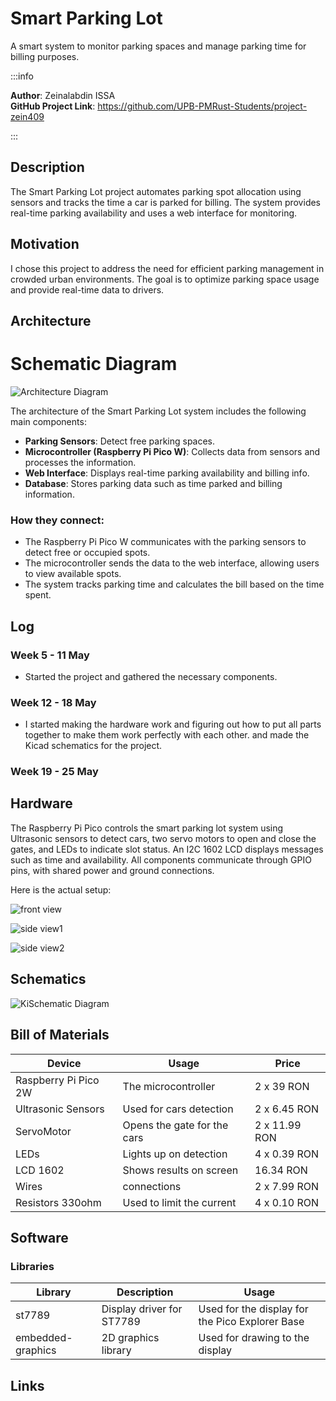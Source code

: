 # Smart Parking Lot

 A smart system to monitor parking spaces and manage parking time for billing purposes.

:::info

**Author**: Zeinalabdin ISSA \
**GitHub Project Link**: https://github.com/UPB-PMRust-Students/project-zein409

:::
## Description

The Smart Parking Lot project automates parking spot allocation using sensors and tracks the time a car is parked for billing. The system provides real-time parking availability and uses a web interface for monitoring.

## Motivation

I chose this project to address the need for efficient parking management in crowded urban environments. The goal is to optimize parking space usage and provide real-time data to drivers.

## Architecture

# Schematic Diagram

![Architecture Diagram](SchematicDiagram.webp)

The architecture of the Smart Parking Lot system includes the following main components:
- **Parking Sensors**: Detect free parking spaces.
- **Microcontroller (Raspberry Pi Pico W)**: Collects data from sensors and processes the information.
- **Web Interface**: Displays real-time parking availability and billing info.
- **Database**: Stores parking data such as time parked and billing information.

### How they connect:
- The Raspberry Pi Pico W communicates with the parking sensors to detect free or occupied spots.
- The microcontroller sends the data to the web interface, allowing users to view available spots.
- The system tracks parking time and calculates the bill based on the time spent.

## Log

### Week 5 - 11 May
- Started the project and gathered the necessary components.

### Week 12 - 18 May
- I started making the hardware work and figuring out how to put all parts together to make them work perfectly with each other. and made the Kicad schematics for the project.
### Week 19 - 25 May

## Hardware
The Raspberry Pi Pico controls the smart parking lot system using Ultrasonic sensors to detect cars, two servo motors to open and close the gates, and LEDs to indicate slot status. An I2C 1602 LCD displays messages such as time and availability. All components communicate through GPIO pins, with shared power and ground connections.

Here is the actual setup:

![front view](./image1.webp)

![side view1](./image2.webp)

![side view2](./image3.webp)

## Schematics

![KiSchematic Diagram](Kischematic.webp) 

## Bill of Materials

| Device                | Usage                        |     Price     |
|-----------------------|------------------------------|---------------|
| Raspberry Pi Pico 2W  | The microcontroller          | 2 x 39    RON |
| Ultrasonic Sensors    | Used for cars detection      | 2 x 6.45  RON |
| ServoMotor            | Opens the gate for the cars  | 2 x 11.99 RON |
| LEDs                  | Lights up on detection       | 4 x 0.39  RON |
| LCD 1602              | Shows results on screen      | 16.34     RON |
| Wires                 | connections                  | 2 x 7.99  RON |
| Resistors 330ohm      | Used to limit the current    | 4 x 0.10  RON |

## Software

### Libraries

| Library              | Description                   | Usage                                |
|----------------------|-------------------------------|--------------------------------------|
| st7789               | Display driver for ST7789     | Used for the display for the Pico Explorer Base |
| embedded-graphics    | 2D graphics library           | Used for drawing to the display     |

## Links
